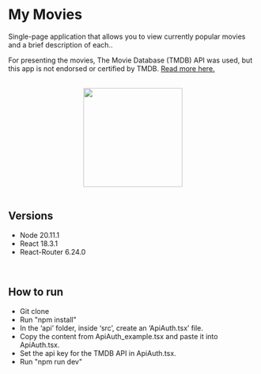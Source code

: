 <center>

</center>

# My Movies

Single-page application that allows you to view currently popular movies and a brief description of each..

For presenting the movies, The Movie Database (TMDB) API was used, but this app is not endorsed or certified by TMDB. <a href="https://developer.themoviedb.org/docs/getting-started" target="_blank">Read more here.</a>

<br>

<center>
  <a href="https://www.themoviedb.org/about" target="_blank">
    <img src="https://www.themoviedb.org/assets/2/v4/logos/v2/blue_long_2-9665a76b1ae401a510ec1e0ca40ddcb3b0cfe45f1d51b77a308fea0845885648.svg" width="200">
  </a>
</center>

<br>

## Versions

- Node 20.11.1
- React 18.3.1
- React-Router 6.24.0

<br>

## How to run

- Git clone
- Run "npm install"
- In the ‘api’ folder, inside ‘src’, create an ‘ApiAuth.tsx’ file.
- Copy the content from ApiAuth_example.tsx and paste it into ApiAuth.tsx.
- Set the api key for the TMDB API in ApiAuth.tsx.
- Run "npm run dev"